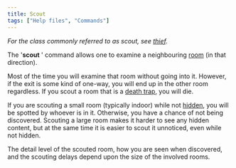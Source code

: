 ```yaml
---
title: Scout
tags: ["Help files", "Commands"]
---
```

*For the class commonly referred to as scout, see
[thief](thief "wikilink").*

The '<b>scout</b> <direction>' command allows one to examine a
neighbouring [room](room "wikilink") (in that direction).

Most of the time you will examine that room without going into it.
However, if the exit is some kind of one-way, you will end up in the
other room regardless. If you scout a room that is a [death
trap](death_trap "wikilink"), you will die.

If you are scouting a small room (typically indoor) while not
[hidden](hide "wikilink"), you will be spotted by whoever is in it.
Otherwise, you have a chance of not being discovered. Scouting a large
room makes it harder to see any hidden content, but at the same time it
is easier to scout it unnoticed, even while not hidden.

The detail level of the scouted room, how you are seen when discovered,
and the scouting delays depend upon the size of the involved rooms.
 